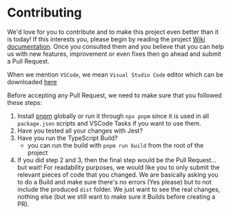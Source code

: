 # Contributing

We'd love for you to contribute and to make this project even better than it is today! If this interests you, please begin by reading the project [Wiki documentation](https://github.com/slickclub/slickgrid-universal/wiki). Once you consulted them and you believe that you can help us with new features, improvement or even fixes then go ahead and submit a Pull Request.

When we mention `VSCode`, we mean `Visual Studio Code` editor which can be downloaded [here](https://code.visualstudio.com)

Before accepting any Pull Request, we need to make sure that you followed these steps:
1. Install [pnpm](https://pnpm.io/installation) globally or run it through `npx pnpm` since it is used in all `package.json` scripts and VSCode Tasks if you want to use them.
2. Have you tested all your changes with Jest?
3. Have you run the TypeScript Build?
   - you can run the build with `pnpm run build` from the root of the project
4. If you did step 2 and 3, then the final step would be the Pull Request... but wait! For readability purposes, we would like you to only submit the relevant pieces of code that you changed. We are basically asking you to do a Build and make sure there's no errors (Yes please) but to not include the produced `dist` folder. We just want to see the real changes, nothing else (but we still want to make sure it Builds before creating a PR).